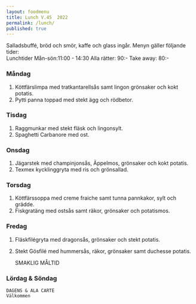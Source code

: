 ```yaml
---
layout: foodmenu
title: Lunch V.45  2022
permalink: /lunch/
published: true
---
```

Salladsbuffé, bröd och smör, kaffe och glass ingår.
Menyn gäller följande tider:  
Lunchtider  Mån-sön:11:00 - 14:30
Alla rätter: 90:- Take away: 80:-
                                
### Måndag
1. Köttfärslimpa med tratkantarellsås samt lingon grönsaker och kokt potatis.
2. Pytti panna toppad med stekt ägg och rödbetor.

### Tisdag
1. Raggmunkar med stekt fläsk och lingonsylt.
2. Spaghetti Carbanore med ost.

### Onsdag
1. Jägarstek med champinjonsås, Äppelmos, grönsaker och kokt potatis.
2. Texmex kycklinggryta med ris och grönsallad.

### Torsdag
1. Köttfärssoppa med creme fraiche samt tunna pannkakor, sylt och grädde. 
2. Fiskgratäng med ostsås samt räkor, grönsaker och potatismos.

### Fredag  
1. Fläskfilégryta med dragonsås, grönsaker och stekt potatis.
2. Stekt Gösfilé med hummersås, räkor, grönsaker samt duchesse potatis.
 

     SMAKLIG MÅLTID
  
  ### Lördag & Söndag 
    DAGENS & ALA CARTÈ
    Välkommen
    
       
    

   
    
   
     
